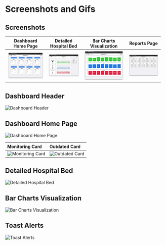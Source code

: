 # Screenshots and Gifs

## Screenshots

Dashboard Home Page | Detailed Hospital Bed | Bar Charts Visualization | Reports Page
:------------------:|:---------------------:|:------------------------:|:------------:
![Dashboard Home Page](images/screens/home.png)|![Detailed Hospital Bed](images/screens/hospitalBed.png)|![Bar Charts Visualization](images/screens/barCharts.png)|![Reports Page](images/screens/reports.png)

## Dashboard Header

![Dashboard Header](https://www.dropbox.com/s/s412b233fq4gnka/header.gif?raw=1)

## Dashboard Home Page

![Dashboard Home Page](https://www.dropbox.com/s/4z1vy4du5vrzmgn/home.gif?raw=1)

Monitoring Card | Outdated Card |
:---------------|:--------------|
![Monitoring Card](https://www.dropbox.com/s/xywuupzgo4oarna/cardMonitoring.gif?raw=1)|![Outdated Card](https://www.dropbox.com/s/6ivseej7n132n1m/outdatedCard.gif?raw=1)

## Detailed Hospital Bed

![Detailed Hospital Bed](https://www.dropbox.com/s/iwyi5gm9c9wgde9/hospitalBed.gif?raw=1)

## Bar Charts Visualization

![Bar Charts Visualization](https://www.dropbox.com/s/cm5ksvg9g2i1wrt/barCharts.gif?raw=1)

## Toast Alerts

![Toast Alerts](https://www.dropbox.com/s/j9kkck0ldnyjttv/alerts.gif?raw=1)
